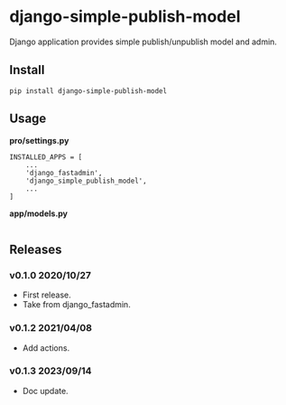 # django-simple-publish-model

Django application provides simple publish/unpublish model and admin.

## Install

```
pip install django-simple-publish-model
```


## Usage

**pro/settings.py**

```
INSTALLED_APPS = [
    ...
    'django_fastadmin',
    'django_simple_publish_model',
    ...
]
```

**app/models.py**

```

```

## Releases

### v0.1.0 2020/10/27

- First release.
- Take from django_fastadmin.

### v0.1.2 2021/04/08

- Add actions.

### v0.1.3 2023/09/14

- Doc update.
